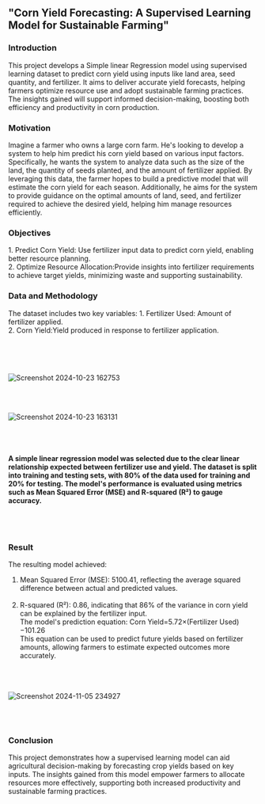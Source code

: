 <h2>"Corn Yield Forecasting: A Supervised Learning Model for Sustainable Farming"</h2>
<h3>Introduction</h3>
<p> This project develops a Simple linear Regression model using supervised learning dataset to predict corn yield using inputs like land area, seed quantity, and fertilizer. It aims to deliver accurate yield forecasts, helping farmers optimize resource use and adopt sustainable farming practices. The insights gained will support informed decision-making, boosting both efficiency and productivity in corn production.
</p>
<h3>Motivation</h3>
<p>Imagine a farmer who owns a large corn farm. He's looking to develop a system to help him predict his corn yield based on various input factors. Specifically, he wants the system to analyze data such as the size of the land, the quantity of seeds planted, and the amount of fertilizer applied. By leveraging this data, the farmer hopes to build a predictive model that will estimate the corn yield for each season. Additionally, he aims for the system to provide guidance on the optimal amounts of land, seed, and fertilizer required to achieve the desired yield, helping him manage resources efficiently. </p>
<h3>Objectives</h3>
1. Predict Corn Yield: Use fertilizer input data to predict corn yield, enabling better resource planning. <br>       
2. Optimize Resource Allocation:Provide insights into fertilizer requirements to achieve target yields, minimizing waste and supporting sustainability.
<h3>Data and Methodology</h3>
The dataset includes two key variables:
1. Fertilizer Used: Amount of fertilizer applied.<br>
2. Corn Yield:Yield produced in response to fertilizer application.<br><br>

<br><br>


![Screenshot 2024-10-23 162753](https://github.com/user-attachments/assets/21618365-5d04-4761-8b4e-861b4a0260bc)



<br><br>

![Screenshot 2024-10-23 163131](https://github.com/user-attachments/assets/5492fc28-798b-4fcf-98bd-6ac6c56d22eb)


<br><br>

<h4>A simple linear regression model was selected due to the clear linear relationship expected between fertilizer use and yield. The dataset is split into training and testing sets, with 80% of the data used for training and 20% for testing. The model's performance is evaluated using metrics such as Mean Squared Error (MSE) and R-squared (R²) to gauge accuracy.</h4><br><br>

<h3>Result</h3>
The resulting model achieved:

1. Mean Squared Error (MSE): 5100.41, reflecting the average squared difference between actual and predicted values.<br><br>
2. R-squared (R²): 0.86, indicating that 86% of the variance in corn yield can be explained by the fertilizer input.<br>
The model's prediction equation:
Corn Yield=5.72×(Fertilizer Used)−101.26 <br>
This equation can be used to predict future yields based on fertilizer amounts, allowing farmers to estimate expected outcomes more accurately.<br><br>
<br><br>


![Screenshot 2024-11-05 234927](https://github.com/user-attachments/assets/5d1d25dc-3a00-4968-85ed-8e3637d674fd)

<br><br>
<h3>Conclusion</h3>
This project demonstrates how a supervised learning model can aid agricultural decision-making by forecasting crop yields based on key inputs. The insights gained from this model empower farmers to allocate resources more effectively, supporting both increased productivity and sustainable farming practices.
